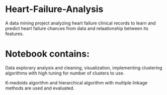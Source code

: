 # Heart-Failure-Analysis
A data mining project analyzing heart failure clinical records to learn and predict heart failure chances from data and relaationship between its features.
# Notebook contains:
Data explorary analysis and cleaning, visualization, implementing clustering algorithms with high tuning for number of clusters to use.

K-medoids algorithm and hierarchical algorithm with multiple linkage methods are used and evaluated.
